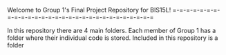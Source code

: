 Welcome to Group 1's Final Project Repository for BIS15L!
=-=-=-=-=-=-=-=-=-=-=-=-=-=-=-=-=-=-=-=-=-=-=-=-=-=-=-=-=

In this repository there are 4 main folders. Each member of Group 1 has a folder where their individual code is stored. Included in this repository is a folder 

